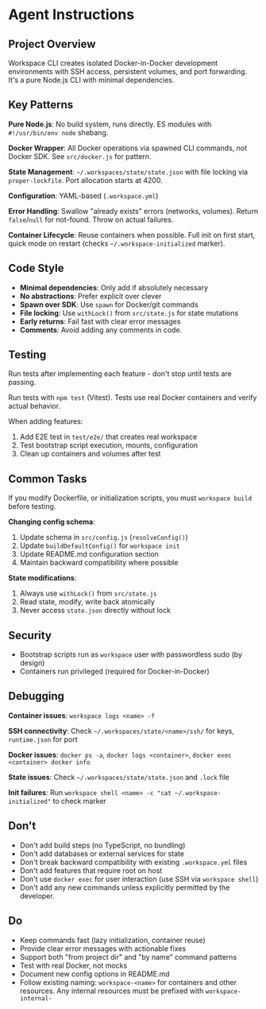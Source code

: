 # Agent Instructions

## Project Overview

Workspace CLI creates isolated Docker-in-Docker development environments with SSH access, persistent volumes, and port forwarding. It's a pure Node.js CLI with minimal dependencies.

## Key Patterns

**Pure Node.js**: No build system, runs directly. ES modules with `#!/usr/bin/env node` shebang.

**Docker Wrapper**: All Docker operations via spawned CLI commands, not Docker SDK. See `src/docker.js` for pattern.

**State Management**: `~/.workspaces/state/state.json` with file locking via `proper-lockfile`. Port allocation starts at 4200.

**Configuration**: YAML-based (`.workspace.yml`)

**Error Handling**: Swallow "already exists" errors (networks, volumes). Return `false`/`null` for not-found. Throw on actual failures.

**Container Lifecycle**: Reuse containers when possible. Full init on first start, quick mode on restart (checks `~/.workspace-initialized` marker).

## Code Style

- **Minimal dependencies**: Only add if absolutely necessary
- **No abstractions**: Prefer explicit over clever
- **Spawn over SDK**: Use `spawn` for Docker/git commands
- **File locking**: Use `withLock()` from `src/state.js` for state mutations
- **Early returns**: Fail fast with clear error messages
- **Comments**: Avoid adding any comments in code.

## Testing

Run tests after implementing each feature - don't stop until tests are passing.

Run tests with `npm test` (Vitest). Tests use real Docker containers and verify actual behavior.

When adding features:

1. Add E2E test in `test/e2e/` that creates real workspace
2. Test bootstrap script execution, mounts, configuration
3. Clean up containers and volumes after test

## Common Tasks

If you modify Dockerfile, or initialization scripts, you must `workspace build` before testing.

**Changing config schema**:

1. Update schema in `src/config.js` (`resolveConfig()`)
2. Update `buildDefaultConfig()` for `workspace init`
3. Update README.md configuration section
4. Maintain backward compatibility where possible

**State modifications**:

1. Always use `withLock()` from `src/state.js`
2. Read state, modify, write back atomically
3. Never access `state.json` directly without lock

## Security

- Bootstrap scripts run as `workspace` user with passwordless sudo (by design)
- Containers run privileged (required for Docker-in-Docker)

## Debugging

**Container issues**: `workspace logs <name> -f`

**SSH connectivity**: Check `~/.workspaces/state/<name>/ssh/` for keys, `runtime.json` for port

**Docker issues**: `docker ps -a`, `docker logs <container>`, `docker exec <container> docker info`

**State issues**: Check `~/.workspaces/state/state.json` and `.lock` file

**Init failures**: Run `workspace shell <name> -c "cat ~/.workspace-initialized"` to check marker

## Don't

- Don't add build steps (no TypeScript, no bundling)
- Don't add databases or external services for state
- Don't break backward compatibility with existing `.workspace.yml` files
- Don't add features that require root on host
- Don't use `docker exec` for user interaction (use SSH via `workspace shell`)
- Don't add any new commands unless explicitly permitted by the developer.

## Do

- Keep commands fast (lazy initialization, container reuse)
- Provide clear error messages with actionable fixes
- Support both "from project dir" and "by name" command patterns
- Test with real Docker, not mocks
- Document new config options in README.md
- Follow existing naming: `workspace-<name>` for containers and other resources. Any internal resources must be prefixed with `workspace-internal-`
